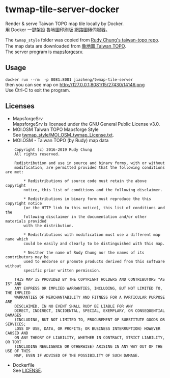 # twmap-tile-server-docker
Render &amp; serve Taiwan TOPO map tile locally by Docker.  
用 Docker 一鍵架設 魯地圖印刷版 網路圖磚伺服器。

The `twmap_style` folder was copied from [Rudy Chung's taiwan-topo repo](https://github.com/alpha-rudy/taiwan-topo/tree/master/styles/twmap_style).  
The map data are downloaded from [魯地圖 Taiwan TOPO](https://rudy.outdoors.tw/).  
The server program is [mapsforgesrv](https://github.com/telemaxx/mapsforgesrv).

## Usage
`docker run --rm  -p 8081:8081 jiazheng/twmap-tile-server`  
then you can see map on http://127.0.0.1:8081/15/27430/14146.png  
Use Ctrl-C to exit the program.

## Licenses
- MapsforgeSrv  
MapsforgeSrv is licensed under the GNU General Public License v3.0. 
- MOI.OSM Taiwan TOPO Mapsforge Style  
See [twmap_style/MOI_OSM_twmap_License.txt](twmap_style/MOI_OSM_twmap_License.txt).
- MOI.OSM - Taiwan TOPO (by Rudy) map data  
```
    Copyright (c) 2016-2019 Rudy Chung
    All rights reserved.

    Redistribution and use in source and binary forms, with or without
    modification, are permitted provided that the following conditions are met:

        * Redistributions of source code must retain the above copyright
        notice, this list of conditions and the following disclaimer.

        * Redistributions in binary form must reproduce the this copyright notice
        (or the HTTP link to this notice), this list of conditions and the
        following disclaimer in the documentation and/or other materials provided
        with the distribution.

        * Redistributions with modification must use a different map name which
        could be easily and clearly to be distinguished with this map.

        * Neither the name of Rudy Chung nor the names of its contributors may be
        used to endorse or promote products derived from this software without 
        specific prior written permission.

    THIS MAP IS PROVIDED BY THE COPYRIGHT HOLDERS AND CONTRIBUTORS "AS IS" AND
    ANY EXPRESS OR IMPLIED WARRANTIES, INCLUDING, BUT NOT LIMITED TO, THE IMPLIED
    WARRANTIES OF MERCHANTABILITY AND FITNESS FOR A PARTICULAR PURPOSE ARE
    DISCLAIMED. IN NO EVENT SHALL RUDY BE LIABLE FOR ANY
    DIRECT, INDIRECT, INCIDENTAL, SPECIAL, EXEMPLARY, OR CONSEQUENTIAL DAMAGES
    (INCLUDING, BUT NOT LIMITED TO, PROCUREMENT OF SUBSTITUTE GOODS OR SERVICES;
    LOSS OF USE, DATA, OR PROFITS; OR BUSINESS INTERRUPTION) HOWEVER CAUSED AND
    ON ANY THEORY OF LIABILITY, WHETHER IN CONTRACT, STRICT LIABILITY, OR TORT
    (INCLUDING NEGLIGENCE OR OTHERWISE) ARISING IN ANY WAY OUT OF THE USE OF THIS
    MAP, EVEN IF ADVISED OF THE POSSIBILITY OF SUCH DAMAGE.
```
- Dockerfile  
See [LICENSE](LICENSE).
